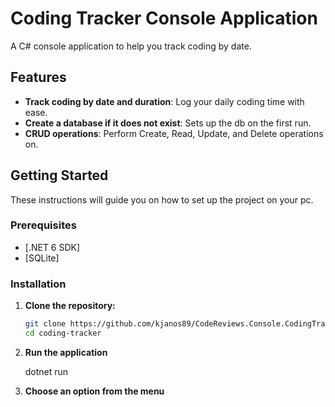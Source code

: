 # Coding Tracker Console Application

A C# console application to help you track coding by date.

## Features

- **Track coding by date and duration**: Log your daily coding time with ease.
- **Create a database if it does not exist**: Sets up the db on the first run.
- **CRUD operations**: Perform Create, Read, Update, and Delete operations on.

## Getting Started

These instructions will guide you on how to set up the project on your pc.

### Prerequisites

- [.NET 6 SDK]
- [SQLite]

### Installation

1. **Clone the repository:**

   ```sh
   git clone https://github.com/kjanos89/CodeReviews.Console.CodingTracker.git
   cd coding-tracker

2. **Run the application**
    
   dotnet run

3. **Choose an option from the menu**
